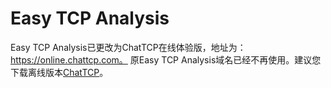 # Easy TCP Analysis 

Easy TCP Analysis已更改为ChatTCP在线体验版，地址为：https://online.chattcp.com。
原Easy TCP Analysis域名已经不再使用。建议您下载离线版本[ChatTCP](https://chattcp.com)。
